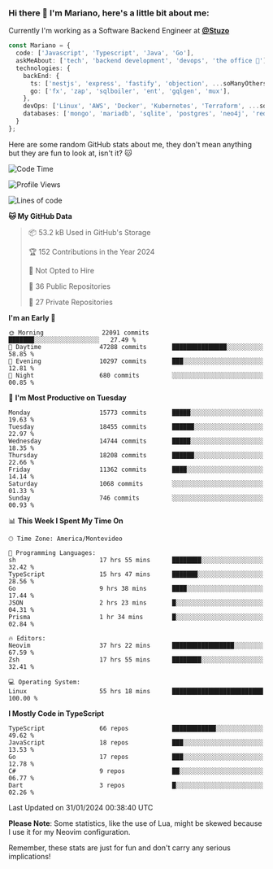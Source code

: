 ### Hi there 👋 I'm Mariano, here's a little bit about me:

Currently I'm working as a Software Backend Engineer at [**@Stuzo**](https://www.stuzo.com/)

```ts
const Mariano = {
  code: ['Javascript', 'Typescript', 'Java', 'Go'],
  askMeAbout: ['tech', 'backend development', 'devops', 'the office 💼'],
  technologies: {
    backEnd: {
      ts: ['nestjs', 'express', 'fastify', 'objection', ...soManyOthersFrameworks],
      go: ['fx', 'zap', 'sqlboiler', 'ent', 'gqlgen', 'mux'],
    },
    devOps: ['Linux', 'AWS', 'Docker', 'Kubernetes', 'Terraform', ...soManyOthersTools],
    databases: ['mongo', 'mariadb', 'sqlite', 'postgres', 'neo4j', 'redis', ...],
  }
};
```

Here are some random GitHub stats about me, they don't mean anything but they are fun to look at, isn't it? 🐱

<!--START_SECTION:waka-->
![Code Time](http://img.shields.io/badge/Code%20Time-1%2C603%20hrs%2022%20mins-blue)

![Profile Views](http://img.shields.io/badge/Profile%20Views-0-blue)

![Lines of code](https://img.shields.io/badge/From%20Hello%20World%20I%27ve%20Written-14.4%20million%20lines%20of%20code-blue)

**🐱 My GitHub Data** 

> 📦 53.2 kB Used in GitHub's Storage 
 > 
> 🏆 152 Contributions in the Year 2024
 > 
> 🚫 Not Opted to Hire
 > 
> 📜 36 Public Repositories 
 > 
> 🔑 27 Private Repositories 
 > 
**I'm an Early 🐤** 

```text
🌞 Morning                22091 commits       ███████░░░░░░░░░░░░░░░░░░   27.49 % 
🌆 Daytime                47288 commits       ███████████████░░░░░░░░░░   58.85 % 
🌃 Evening                10297 commits       ███░░░░░░░░░░░░░░░░░░░░░░   12.81 % 
🌙 Night                  680 commits         ░░░░░░░░░░░░░░░░░░░░░░░░░   00.85 % 
```
📅 **I'm Most Productive on Tuesday** 

```text
Monday                   15773 commits       █████░░░░░░░░░░░░░░░░░░░░   19.63 % 
Tuesday                  18455 commits       ██████░░░░░░░░░░░░░░░░░░░   22.97 % 
Wednesday                14744 commits       █████░░░░░░░░░░░░░░░░░░░░   18.35 % 
Thursday                 18208 commits       ██████░░░░░░░░░░░░░░░░░░░   22.66 % 
Friday                   11362 commits       ████░░░░░░░░░░░░░░░░░░░░░   14.14 % 
Saturday                 1068 commits        ░░░░░░░░░░░░░░░░░░░░░░░░░   01.33 % 
Sunday                   746 commits         ░░░░░░░░░░░░░░░░░░░░░░░░░   00.93 % 
```


📊 **This Week I Spent My Time On** 

```text
🕑︎ Time Zone: America/Montevideo

💬 Programming Languages: 
sh                       17 hrs 55 mins      ████████░░░░░░░░░░░░░░░░░   32.42 % 
TypeScript               15 hrs 47 mins      ███████░░░░░░░░░░░░░░░░░░   28.56 % 
Go                       9 hrs 38 mins       ████░░░░░░░░░░░░░░░░░░░░░   17.44 % 
JSON                     2 hrs 23 mins       █░░░░░░░░░░░░░░░░░░░░░░░░   04.31 % 
Prisma                   1 hr 34 mins        █░░░░░░░░░░░░░░░░░░░░░░░░   02.84 % 

🔥 Editors: 
Neovim                   37 hrs 22 mins      █████████████████░░░░░░░░   67.59 % 
Zsh                      17 hrs 55 mins      ████████░░░░░░░░░░░░░░░░░   32.41 % 

💻 Operating System: 
Linux                    55 hrs 18 mins      █████████████████████████   100.00 % 
```

**I Mostly Code in TypeScript** 

```text
TypeScript               66 repos            ████████████░░░░░░░░░░░░░   49.62 % 
JavaScript               18 repos            ███░░░░░░░░░░░░░░░░░░░░░░   13.53 % 
Go                       17 repos            ███░░░░░░░░░░░░░░░░░░░░░░   12.78 % 
C#                       9 repos             ██░░░░░░░░░░░░░░░░░░░░░░░   06.77 % 
Dart                     3 repos             █░░░░░░░░░░░░░░░░░░░░░░░░   02.26 % 
```




 Last Updated on 31/01/2024 00:38:40 UTC
<!--END_SECTION:waka-->

**Please Note**: Some statistics, like the use of Lua, might be skewed because I use it for my Neovim configuration.

Remember, these stats are just for fun and don't carry any serious implications!
